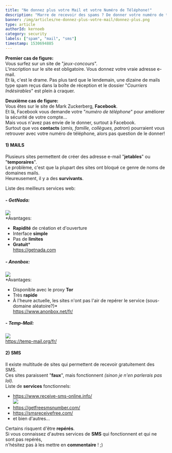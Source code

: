 ```yaml
---
title: "Ne donnez plus votre Mail et votre Numéro de Téléphone!"
description: "Marre de recevoir des spams ? De donner votre numéro de téléphone ?"
banner: /img/articles/ne-donnez-plus-votre-mail/donnez-plus.png
type: article
authorId: kernoeb
category: security
labels: ["spam", "mail", "sms"]
timestamp: 1530694885
---
```


**Premier cas de figure:**  
 Vous surfez sur un site de "*jeux-concours*".  
 L'inscription sur le site est obligatoire. Vous donnez votre vraie adresse e-mail.  
 Et là, c'est le drame. Pas plus tard que le lendemain, une dizaine de mails type spam reçus dans la boîte de réception et le dossier "*Courriers Indésirables*" est plein à craquer.

 **Deuxième cas de figure:**  
 Vous êtes sur le site de Mark Zuckerberg, **Facebook**.  
 Et là, Facebook vous demande votre "*numéro de téléphone*" pour améliorer la sécurité de votre compte...  
 Mais vous n'avez pas envie de le donner, surtout à Facebook.  
 Surtout que vos **contacts** (*amis, famille, collègues, patron*) pourraient vous retrouver avec votre numéro de téléphone, alors pas question de le donner!

#### 1) MAILS

 Plusieurs sites permettent de créer des adresse e-mail "**jetables**" ou "**temporaires**".  
 Le problème, c'est que la plupart des sites ont bloqué ce genre de noms de domaines mails.  
 Heureusement, il y a des **survivants**.

 Liste des meilleurs services web:  

##### - **GetNada**:

 ![](/img/articles/ne-donnez-plus-votre-mail/Screenshot-2018-7-4%20Nada%20-%20temporary%20email.png)  
 *Avantages:  
 - **Rapidité** de création et d'ouverture  
 - Interface **simple**  
 - Pas de **limites**  
 - **Gratuit***  
 <https://getnada.com>

   
##### - **Anonbox**:

 ![](/img/articles/ne-donnez-plus-votre-mail/Screenshot-2018-7-4%20anonbox%20Chaos%20Computer%20Club.png)  
 *Avantages:  
 - Disponible avec le proxy **Tor**  
 - Très **rapide**  
 - À l'heure actuelle, les sites n'ont pas l'air de repérer le service (sous-domaine aléatoire?)*  
 <https://www.anonbox.net/fr/>  
   
##### - **Temp-Mail**:

 ![](/img/articles/ne-donnez-plus-votre-mail/Screenshot-2018-7-4%20Email%20temporaire%20%E2%80%93%20Email%20%C3%A0%20usage%20unique%20-%20Email%20anonyme.png)  
 <https://temp-mail.org/fr/>

  

#### 2) SMS

 Il existe multitude de sites qui permettent de recevoir gratuitement des SMS.  
 Ces sites paraissent "**faux**", mais fonctionnent *(sinon je n'en parlerais pas lol).*  
 Liste de **services** fonctionnels:  
 - <https://www.receive-sms-online.info/>  
 [![](/img/articles/ne-donnez-plus-votre-mail/Screenshot-2018-7-4%20Receive%20SMS%20Online%20for%20FREE%20NO%20Registration%20UK,Romania,USA,Spain,France,Germany,Russia.png)](https://www.receive-sms-online.info/)  
 - <https://getfreesmsnumber.com/>  
 - <https://smsreceivefree.com/>  
 - et bien d'autres...  
   
 Certains risquent d'être **repérés**.  
 Si vous connaissez d'autres services de **SMS** qui fonctionnent et qui ne sont pas repérés,  
 n'hésitez pas à les mettre en **commentaire** ! ;)

 
